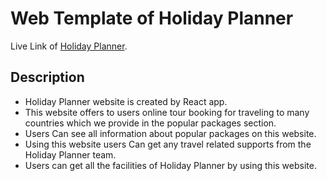 # Web Template of Holiday Planner

Live Link of  [Holiday Planner](https://holiday-planner-29768.web.app/home).

## Description

* Holiday Planner website is created by React app.
* This website offers to users online tour booking for traveling to many countries which we provide in the popular packages section.
* Users Can see all information about popular packages on this website.
* Using this website users Can get any travel related supports  from the Holiday Planner team.
* Users can get all the facilities of Holiday Planner by using this website. 
